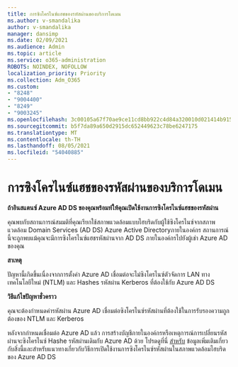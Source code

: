 ```yaml
---
title: การซิงโครไนซ์แฮชของรหัสผ่านของบริการโดเมน
ms.author: v-smandalika
author: v-smandalika
manager: dansimp
ms.date: 02/09/2021
ms.audience: Admin
ms.topic: article
ms.service: o365-administration
ROBOTS: NOINDEX, NOFOLLOW
localization_priority: Priority
ms.collection: Adm_O365
ms.custom:
- "8248"
- "9004400"
- "8249"
- "9003245"
ms.openlocfilehash: 3c00105a67f70ae9ce11cd8bb922c4d84a320010d021414b9159948f7dc87dbc
ms.sourcegitcommit: b5f7da89a650d2915dc652449623c78be6247175
ms.translationtype: MT
ms.contentlocale: th-TH
ms.lasthandoff: 08/05/2021
ms.locfileid: "54040885"
---
```

# <a name="password-hash-synchronization-for-domain-service"></a>การซิงโครไนซ์แฮชของรหัสผ่านของบริการโดเมน

**ถ้าอินสแตนซ์ Azure AD DS ของคุณพร้อมท์ให้คุณเปิดใช้งานการซิงโครไนซ์แฮชของรหัสผ่าน**

คุณพบกับสถานการณ์สมมติที่คุณเรียกใช้สภาพแวดล้อมแบบไฮบริดกับผู้ใช้ซิงโครไนซ์จากสภาพแวดล้อม Domain Services (AD DS) Azure Active Directoryภายในองค์กร สถานการณ์นี้จะถูกพบแม้คุณจะมีการซิงโครไนซ์แฮชรหัสผ่านจาก AD DS ภายในองค์กรไปยังผู้เช่า Azure AD ของคุณ

**สาเหตุ**

ปัญหานี้เกิดขึ้นเนื่องจากการตั้งค่า Azure AD เชื่อมต่อจะไม่ซิงโครไนซ์ตัวจัดการ LAN ทางเทคโนโลยีใหม่ (NTLM) และ Hashes รหัสผ่าน Kerberos ที่ต้องใช้กับ Azure AD DS

**วิธีแก้ไขปัญหาชั่วคราว** 

คุณจะต้องกําหนดค่ารหัสผ่าน Azure AD เชื่อมต่อซิงโครไนซ์รหัสผ่านที่ต้องใช้ในการรับรองความถูกต้องของ NTLM และ Kerberos

หลังจากกําหนดเชื่อมต่อ Azure AD แล้ว การสร้างบัญชีภายในองค์กรหรือเหตุการณ์การเปลี่ยนรหัสผ่านจะซิงโครไนซ์ Hashe รหัสผ่านเดิมกับ Azure AD ด้วย โปรดดูที่นี่ [สําหรับ](https://docs.microsoft.com/azure/active-directory-domain-services/tutorial-configure-password-hash-sync) ข้อมูลเพิ่มเติมเกี่ยวกับสิ่งนี้และสําหรับแนวทางเกี่ยวกับวิธีการเปิดใช้งานการซิงโครไนซ์รหัสผ่านในสภาพแวดล้อมไฮบริดของ Azure AD DS